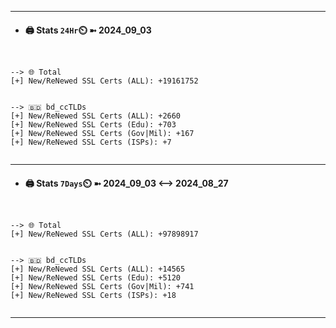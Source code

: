 

---
- #### 🖨️ **Stats** `24Hr`⏲️ ➼ 2024_09_03
```console


--> 🌐 Total
[+] New/ReNewed SSL Certs (ALL): +19161752


--> 🇧🇩 bd_ccTLDs
[+] New/ReNewed SSL Certs (ALL): +2660
[+] New/ReNewed SSL Certs (Edu): +703
[+] New/ReNewed SSL Certs (Gov|Mil): +167
[+] New/ReNewed SSL Certs (ISPs): +7


```

---
- #### 🖨️ **Stats** `7Days`⏲️ ➼ 2024_09_03 <--> 2024_08_27
```console


--> 🌐 Total
[+] New/ReNewed SSL Certs (ALL): +97898917


--> 🇧🇩 bd_ccTLDs
[+] New/ReNewed SSL Certs (ALL): +14565
[+] New/ReNewed SSL Certs (Edu): +5120
[+] New/ReNewed SSL Certs (Gov|Mil): +741
[+] New/ReNewed SSL Certs (ISPs): +18


```

---

